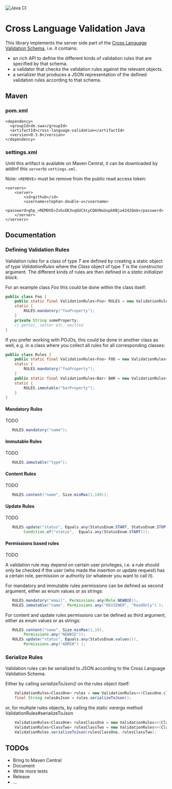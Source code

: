 ![Java CI](https://github.com/stephan-double-u/cross-language-validation-java/workflows/Java%20CI/badge.svg)

# Cross Language Validation Java 

This library implements the server side part of the [Cross Language Validation Schema](https://github.com/stephan-double-u/cross-language-validation-schema),
i.e. it contains:
- an rich API to define the different kinds of validation rules that are specified by that schema.
- a validator that checks the validation rules against the relevant objects.
- a serializer that produces a JSON representation of the defined validation rules according to that schema.

## Maven
### pom.xml
    <dependency>
      <groupId>de.swa</groupId>
      <artifactId>cross-language-validation</artifactId>
      <version>0.3.0</version>
    </dependency>

### settings.xml
Until this artifact is available on Maven Central, it can be downloaded by addinf this `server`to `settings.xml`.

Note: `<REMOVE>` must be remove from the public read access token: 

    <servers>
        <server>
            <id>github</id>
            <username>stephan-double-u</username>
            <password>ghp_<REMOVE>ZvGsEK3vqGUCXcyCQAVNuUupkKBju4242QoU</password>
        </server>
    </servers>

## Documentation
### Defining Validation Rules
Validation rules for a class of type _T_ are defined by creating a static object of type _ValidationRules_ where the
_Class_ object of type _T_ is the constructor argument. The different kinds of rules are then defined in a _static 
initializer block_.

For an example class _Foo_ this could be done within the class itself:

```java
public class Foo {
    public static final ValidationRules<Foo> RULES = new ValidationRules<>(Foo.class);
    static {
        RULES.mandatory("fooProperty");
    }
    private String someProperty;
    // getter, setter etc. omitted
}
```
If you prefer working with POJOs, this could be done in another class as well, e.g. in a class where you collect 
all rules for all corresponding classes:
```java
public class Rules {
    public static final ValidationRules<Foo> FOO = new ValidationRules<>(Foo.class);
    static {
        RULES.mandatory("fooProperty");
    }
    public static final ValidationRules<Bar> BAR = new ValidationRules<>(Bar.class);
    static {
        RULES.immutable("barProperty");
    }
}
```
#### Mandatory Rules
TODO
```java
   RULES.mandatory("name");
```
#### Immutable Rules
TODO
```java
   RULES.immutable("type");
```

#### Content Rules
TODO
```java
   RULES.content("name", Size.minMax(1,100));
```

#### Update Rules
TODO
```java
   RULES.update("status", Equals.any(StatusEnum.START, StatusEnum.STOP),
        Condition.of("status",  Equals.any(StatusEnum.START)));
```

#### Permissions based rules 
TODO

A validation rule may depend on certain user privileges, i.e. a rule should only be checked if the user (who made the
insertion or update request) has a certain role, permission or authority (or whatever you want to call it).

For mandatory and immutable rules permissions can be defined as second argument, either as enum values or as strings:
```java
   RULES.mandatory("email", Permissions.any(Role.NEWBIE));
   RULES.immutable("name", Permissions.any("REVIEWER", "ReadOnly") );
```
For content and update rules permissions can be defined as third argument, either as enum values or as strings:
```java
   RULES.content("name", Size.minMax(1,10),
        Permissions.any("NEWBIE"));
   RULES.update("status", Equals.any(StatusEnum.values()),
        Permissions.any("ADMIN") );
```

### Serialize Rules
Validation rules can be serialized to JSON according to the Cross Language Validation Schema.

Either by calling _serializeToJson()_ on the rules object itself:
```java
    ValidationRules<ClassOne> rules = new ValidationRules<>(ClassOne.class);
    final String rulesAsJson = rules.serializeToJson();
```
or, for multiple rules objects, by calling the static _varargs_ method ValidationRules#serializeToJson
```java
    ValidationRules<ClassOne> rulesClassOne = new ValidationRules<>(ClassOne.class);
    ValidationRules<ClassTwo> rulesClassTwo = new ValidationRules<>(ClassTwo.class);
    ValidationRules.serializeToJson(rulesClassOne, rulesClassTwo);
```
## TODOs
- Bring to Maven Central 
- Document
- Write more tests
- Release
- ...
